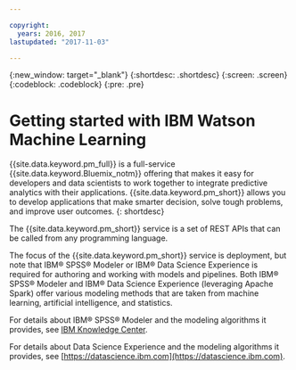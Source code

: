 ```yaml
---

copyright:
  years: 2016, 2017
lastupdated: "2017-11-03"

---
```


{:new_window: target="_blank"}
{:shortdesc: .shortdesc}
{:screen: .screen}
{:codeblock: .codeblock}
{:pre: .pre}

# Getting started with IBM Watson Machine Learning

{{site.data.keyword.pm_full}} is a full-service {{site.data.keyword.Bluemix_notm}} offering
that makes it easy for developers and data scientists to work
together to integrate predictive analytics with their
applications. {{site.data.keyword.pm_short}} allows you to develop applications that make smarter decision, solve tough problems, and improve user outcomes.
{: shortdesc}

The {{site.data.keyword.pm_short}} service is a set of REST APIs that can be
called from any programming language.

The focus of the {{site.data.keyword.pm_short}} service is deployment, but note
that IBM® SPSS® Modeler or IBM® Data Science Experience is required for
authoring and working with models and pipelines. Both IBM® SPSS®
Modeler and IBM® Data Science Experience (leveraging Apache Spark)
offer various modeling methods that are taken from machine
learning, artificial intelligence, and statistics.

For details about IBM® SPSS® Modeler and the modeling algorithms it
provides, see [IBM Knowledge Center]().

For details about Data Science Experience and the modeling
algorithms it provides, see [https://datascience.ibm.com](https://datascience.ibm.com).